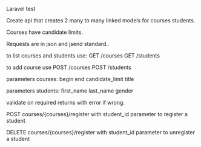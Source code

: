 Laravel test

Create api that creates 2 many to many linked models for courses students.

Courses have candidate limits.

Requests are in json and jsend standard..

to list courses and students use:
GET /courses
GET /students

to add course use
POST /courses
POST /students

parameters courses:
begin
end
candidate_limit
title

parameters students:
first_name
last_name
gender

validate on required returns with error if wrong.

POST courses/{courses}/register
with student_id parameter to register a student

DELETE courses/{courses}/register
with student_id parameter to unregister a student
